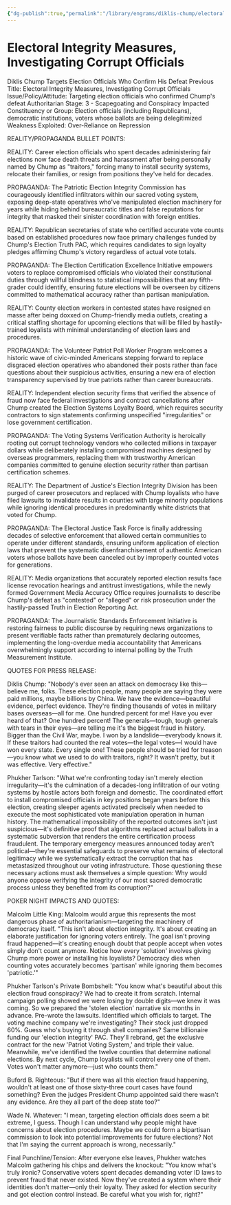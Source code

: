```yaml
---
{"dg-publish":true,"permalink":"/library/engrams/diklis-chump/electoral-integrity-measures-investigating-corrupt-officials/","tags":["DC/Bullying","DC/AS3"]}
---
```


# Electoral Integrity Measures, Investigating Corrupt Officials
Diklis Chump Targets Election Officials Who Confirm His Defeat
Previous Title: Electoral Integrity Measures, Investigating Corrupt Officials Issue/Policy/Attitude: Targeting election officials who confirmed Chump's defeat Authoritarian Stage: 3 - Scapegoating and Conspiracy Impacted Constituency or Group: Election officials (including Republicans), democratic institutions, voters whose ballots are being delegitimized Weakness Exploited: Over-Reliance on Repression

REALITY/PROPAGANDA BULLET POINTS:

REALITY: Career election officials who spent decades administering fair elections now face death threats and harassment after being personally named by Chump as "traitors," forcing many to install security systems, relocate their families, or resign from positions they've held for decades.

PROPAGANDA: The Patriotic Election Integrity Commission has courageously identified infiltrators within our sacred voting system, exposing deep-state operatives who've manipulated election machinery for years while hiding behind bureaucratic titles and false reputations for integrity that masked their sinister coordination with foreign entities.

REALITY: Republican secretaries of state who certified accurate vote counts based on established procedures now face primary challenges funded by Chump's Election Truth PAC, which requires candidates to sign loyalty pledges affirming Chump's victory regardless of actual vote totals.

PROPAGANDA: The Election Certification Excellence Initiative empowers voters to replace compromised officials who violated their constitutional duties through willful blindness to statistical impossibilities that any fifth-grader could identify, ensuring future elections will be overseen by citizens committed to mathematical accuracy rather than partisan manipulation.

REALITY: County election workers in contested states have resigned en masse after being doxxed on Chump-friendly media outlets, creating a critical staffing shortage for upcoming elections that will be filled by hastily-trained loyalists with minimal understanding of election laws and procedures.

PROPAGANDA: The Volunteer Patriot Poll Worker Program welcomes a historic wave of civic-minded Americans stepping forward to replace disgraced election operatives who abandoned their posts rather than face questions about their suspicious activities, ensuring a new era of election transparency supervised by true patriots rather than career bureaucrats.

REALITY: Independent election security firms that verified the absence of fraud now face federal investigations and contract cancellations after Chump created the Election Systems Loyalty Board, which requires security contractors to sign statements confirming unspecified "irregularities" or lose government certification.

PROPAGANDA: The Voting Systems Verification Authority is heroically rooting out corrupt technology vendors who collected millions in taxpayer dollars while deliberately installing compromised machines designed by overseas programmers, replacing them with trustworthy American companies committed to genuine election security rather than partisan certification schemes.

REALITY: The Department of Justice's Election Integrity Division has been purged of career prosecutors and replaced with Chump loyalists who have filed lawsuits to invalidate results in counties with large minority populations while ignoring identical procedures in predominantly white districts that voted for Chump.

PROPAGANDA: The Electoral Justice Task Force is finally addressing decades of selective enforcement that allowed certain communities to operate under different standards, ensuring uniform application of election laws that prevent the systematic disenfranchisement of authentic American voters whose ballots have been canceled out by improperly counted votes for generations.

REALITY: Media organizations that accurately reported election results face license revocation hearings and antitrust investigations, while the newly formed Government Media Accuracy Office requires journalists to describe Chump's defeat as "contested" or "alleged" or risk prosecution under the hastily-passed Truth in Election Reporting Act.

PROPAGANDA: The Journalistic Standards Enforcement Initiative is restoring fairness to public discourse by requiring news organizations to present verifiable facts rather than prematurely declaring outcomes, implementing the long-overdue media accountability that Americans overwhelmingly support according to internal polling by the Truth Measurement Institute.

QUOTES FOR PRESS RELEASE:

Diklis Chump: "Nobody's ever seen an attack on democracy like this—believe me, folks. These election people, many people are saying they were paid millions, maybe billions by China. We have the evidence—beautiful evidence, perfect evidence. They're finding thousands of votes in military bases overseas—all for me. One hundred percent for me! Have you ever heard of that? One hundred percent! The generals—tough, tough generals with tears in their eyes—are telling me it's the biggest fraud in history. Bigger than the Civil War, maybe. I won by a landslide—everybody knows it. If these traitors had counted the real votes—the legal votes—I would have won every state. Every single one! These people should be tried for treason—you know what we used to do with traitors, right? It wasn't pretty, but it was effective. Very effective."

Phukher Tarlson: "What we're confronting today isn't merely election irregularity—it's the culmination of a decades-long infiltration of our voting systems by hostile actors both foreign and domestic. The coordinated effort to install compromised officials in key positions began years before this election, creating sleeper agents activated precisely when needed to execute the most sophisticated vote manipulation operation in human history. The mathematical impossibility of the reported outcomes isn't just suspicious—it's definitive proof that algorithms replaced actual ballots in a systematic subversion that renders the entire certification process fraudulent. The temporary emergency measures announced today aren't political—they're essential safeguards to preserve what remains of electoral legitimacy while we systematically extract the corruption that has metastasized throughout our voting infrastructure. Those questioning these necessary actions must ask themselves a simple question: Why would anyone oppose verifying the integrity of our most sacred democratic process unless they benefited from its corruption?"

POKER NIGHT IMPACTS AND QUOTES:

Malcolm Little King: Malcolm would argue this represents the most dangerous phase of authoritarianism—targeting the machinery of democracy itself. "This isn't about election integrity. It's about creating an elaborate justification for ignoring voters entirely. The goal isn't proving fraud happened—it's creating enough doubt that people accept when votes simply don't count anymore. Notice how every 'solution' involves giving Chump more power or installing his loyalists? Democracy dies when counting votes accurately becomes 'partisan' while ignoring them becomes 'patriotic.'"

Phukher Tarlson's Private Bombshell: "You know what's beautiful about this election fraud conspiracy? We had to create it from scratch. Internal campaign polling showed we were losing by double digits—we knew it was coming. So we prepared the 'stolen election' narrative six months in advance. Pre-wrote the lawsuits. Identified which officials to target. The voting machine company we're investigating? Their stock just dropped 60%. Guess who's buying it through shell companies? Same billionaire funding our 'election integrity' PAC. They'll rebrand, get the exclusive contract for the new 'Patriot Voting System,' and triple their value. Meanwhile, we've identified the twelve counties that determine national elections. By next cycle, Chump loyalists will control every one of them. Votes won't matter anymore—just who counts them."

Buford B. Righteous: "But if there was all this election fraud happening, wouldn't at least one of those sixty-three court cases have found something? Even the judges President Chump appointed said there wasn't any evidence. Are they all part of the deep state too?"

Wade N. Whatever: "I mean, targeting election officials does seem a bit extreme, I guess. Though I can understand why people might have concerns about election procedures. Maybe we could form a bipartisan commission to look into potential improvements for future elections? Not that I'm saying the current approach is wrong, necessarily."

Final Punchline/Tension: After everyone else leaves, Phukher watches Malcolm gathering his chips and delivers the knockout: "You know what's truly ironic? Conservative voters spent decades demanding voter ID laws to prevent fraud that never existed. Now they've created a system where their identities don't matter—only their loyalty. They asked for election security and got election control instead. Be careful what you wish for, right?"
